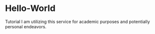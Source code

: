 # Hello-World
Tutorial
I am utilizing this service for academic purposes and potentially personal endeavors.
